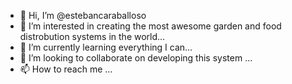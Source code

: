- 👋 Hi, I’m @estebancaraballoso
- 👀 I’m interested in creating the most awesome garden and food distrobution systems in the world...
- 🌱 I’m currently learning everything I can...
- 💞️ I’m looking to collaborate on developing this system ...
- 📫 How to reach me ...

<!---
estebancaraballoso/estebancaraballoso is a ✨ special ✨ repository because its `README.md` (this file) appears on your GitHub profile.
You can click the Preview link to take a look at your changes.
--->
